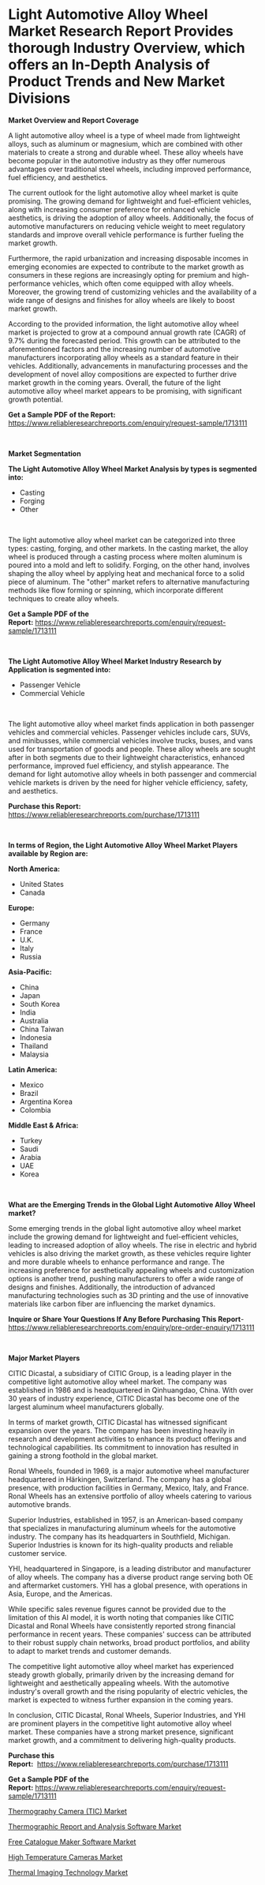 <p><h1>Light Automotive Alloy Wheel Market Research Report Provides thorough Industry Overview, which offers an In-Depth Analysis of Product Trends and New Market Divisions</h1></p><p><strong>Market Overview and Report Coverage</strong></p>
<p><p>A light automotive alloy wheel is a type of wheel made from lightweight alloys, such as aluminum or magnesium, which are combined with other materials to create a strong and durable wheel. These alloy wheels have become popular in the automotive industry as they offer numerous advantages over traditional steel wheels, including improved performance, fuel efficiency, and aesthetics.</p><p>The current outlook for the light automotive alloy wheel market is quite promising. The growing demand for lightweight and fuel-efficient vehicles, along with increasing consumer preference for enhanced vehicle aesthetics, is driving the adoption of alloy wheels. Additionally, the focus of automotive manufacturers on reducing vehicle weight to meet regulatory standards and improve overall vehicle performance is further fueling the market growth.</p><p>Furthermore, the rapid urbanization and increasing disposable incomes in emerging economies are expected to contribute to the market growth as consumers in these regions are increasingly opting for premium and high-performance vehicles, which often come equipped with alloy wheels. Moreover, the growing trend of customizing vehicles and the availability of a wide range of designs and finishes for alloy wheels are likely to boost market growth.</p><p>According to the provided information, the light automotive alloy wheel market is projected to grow at a compound annual growth rate (CAGR) of 9.7% during the forecasted period. This growth can be attributed to the aforementioned factors and the increasing number of automotive manufacturers incorporating alloy wheels as a standard feature in their vehicles. Additionally, advancements in manufacturing processes and the development of novel alloy compositions are expected to further drive market growth in the coming years. Overall, the future of the light automotive alloy wheel market appears to be promising, with significant growth potential.</p></p>
<p><strong>Get a Sample PDF of the Report:</strong> <a href="https://www.reliableresearchreports.com/enquiry/request-sample/1713111">https://www.reliableresearchreports.com/enquiry/request-sample/1713111</a></p>
<p>&nbsp;</p>
<p><strong>Market Segmentation</strong></p>
<p><strong>The Light Automotive Alloy Wheel Market Analysis by types is segmented into:</strong></p>
<p><ul><li>Casting</li><li>Forging</li><li>Other</li></ul></p>
<p>&nbsp;</p>
<p><p>The light automotive alloy wheel market can be categorized into three types: casting, forging, and other markets. In the casting market, the alloy wheel is produced through a casting process where molten aluminum is poured into a mold and left to solidify. Forging, on the other hand, involves shaping the alloy wheel by applying heat and mechanical force to a solid piece of aluminum. The "other" market refers to alternative manufacturing methods like flow forming or spinning, which incorporate different techniques to create alloy wheels.</p></p>
<p><strong>Get a Sample PDF of the Report:</strong>&nbsp;<a href="https://www.reliableresearchreports.com/enquiry/request-sample/1713111">https://www.reliableresearchreports.com/enquiry/request-sample/1713111</a></p>
<p>&nbsp;</p>
<p><strong>The Light Automotive Alloy Wheel Market Industry Research by Application is segmented into:</strong></p>
<p><ul><li>Passenger Vehicle</li><li>Commercial Vehicle</li></ul></p>
<p>&nbsp;</p>
<p><p>The light automotive alloy wheel market finds application in both passenger vehicles and commercial vehicles. Passenger vehicles include cars, SUVs, and minibusses, while commercial vehicles involve trucks, buses, and vans used for transportation of goods and people. These alloy wheels are sought after in both segments due to their lightweight characteristics, enhanced performance, improved fuel efficiency, and stylish appearance. The demand for light automotive alloy wheels in both passenger and commercial vehicle markets is driven by the need for higher vehicle efficiency, safety, and aesthetics.</p></p>
<p><strong>Purchase this Report:</strong>&nbsp; <a href="https://www.reliableresearchreports.com/purchase/1713111">https://www.reliableresearchreports.com/purchase/1713111</a></p>
<p>&nbsp;</p>
<p><strong>In terms of Region, the Light Automotive Alloy Wheel Market Players available by Region are:</strong></p>
<p>
    <p> <strong> North America: </strong>
        <ul>
            <li>United States</li>
            <li>Canada</li>
        </ul>
        </p> 
    <p> <strong> Europe: </strong>
        <ul>
            <li>Germany</li>
            <li>France</li>
            <li>U.K.</li>
            <li>Italy</li>
            <li>Russia</li>
        </ul>
        </p> 
    <p> <strong> Asia-Pacific: </strong>
        <ul>
            <li>China</li>
            <li>Japan</li>
            <li>South Korea</li>
            <li>India</li>
            <li>Australia</li>
            <li>China Taiwan</li>
            <li>Indonesia</li>
            <li>Thailand</li>
            <li>Malaysia</li>
        </ul>
        </p> 
    <p> <strong> Latin America: </strong>
        <ul>
            <li>Mexico</li>
            <li>Brazil</li>
            <li>Argentina Korea</li>
            <li>Colombia</li>
        </ul>
        </p> 
    <p> <strong> Middle East & Africa: </strong>
        <ul>
            <li>Turkey</li>
            <li>Saudi</li>
            <li>Arabia</li>
            <li>UAE</li>
            <li>Korea</li>
        </ul>
    </p>
    </p>
<p>&nbsp;</p>
<p><strong>What are the Emerging Trends in the Global Light Automotive Alloy Wheel market?</strong></p>
<p><p>Some emerging trends in the global light automotive alloy wheel market include the growing demand for lightweight and fuel-efficient vehicles, leading to increased adoption of alloy wheels. The rise in electric and hybrid vehicles is also driving the market growth, as these vehicles require lighter and more durable wheels to enhance performance and range. The increasing preference for aesthetically appealing wheels and customization options is another trend, pushing manufacturers to offer a wide range of designs and finishes. Additionally, the introduction of advanced manufacturing technologies such as 3D printing and the use of innovative materials like carbon fiber are influencing the market dynamics.</p></p>
<p><strong>Inquire or Share Your Questions If Any Before Purchasing This Report</strong>- <a href="https://www.reliableresearchreports.com/enquiry/pre-order-enquiry/1713111">https://www.reliableresearchreports.com/enquiry/pre-order-enquiry/1713111</a></p>
<p>&nbsp;</p>
<p><strong>Major Market Players</strong></p>
<p><p>CITIC Dicastal, a subsidiary of CITIC Group, is a leading player in the competitive light automotive alloy wheel market. The company was established in 1986 and is headquartered in Qinhuangdao, China. With over 30 years of industry experience, CITIC Dicastal has become one of the largest aluminum wheel manufacturers globally.</p><p>In terms of market growth, CITIC Dicastal has witnessed significant expansion over the years. The company has been investing heavily in research and development activities to enhance its product offerings and technological capabilities. Its commitment to innovation has resulted in gaining a strong foothold in the global market.</p><p>Ronal Wheels, founded in 1969, is a major automotive wheel manufacturer headquartered in Härkingen, Switzerland. The company has a global presence, with production facilities in Germany, Mexico, Italy, and France. Ronal Wheels has an extensive portfolio of alloy wheels catering to various automotive brands.</p><p>Superior Industries, established in 1957, is an American-based company that specializes in manufacturing aluminum wheels for the automotive industry. The company has its headquarters in Southfield, Michigan. Superior Industries is known for its high-quality products and reliable customer service.</p><p>YHI, headquartered in Singapore, is a leading distributor and manufacturer of alloy wheels. The company has a diverse product range serving both OE and aftermarket customers. YHI has a global presence, with operations in Asia, Europe, and the Americas.</p><p>While specific sales revenue figures cannot be provided due to the limitation of this AI model, it is worth noting that companies like CITIC Dicastal and Ronal Wheels have consistently reported strong financial performance in recent years. These companies' success can be attributed to their robust supply chain networks, broad product portfolios, and ability to adapt to market trends and customer demands.</p><p>The competitive light automotive alloy wheel market has experienced steady growth globally, primarily driven by the increasing demand for lightweight and aesthetically appealing wheels. With the automotive industry's overall growth and the rising popularity of electric vehicles, the market is expected to witness further expansion in the coming years.</p><p>In conclusion, CITIC Dicastal, Ronal Wheels, Superior Industries, and YHI are prominent players in the competitive light automotive alloy wheel market. These companies have a strong market presence, significant market growth, and a commitment to delivering high-quality products.</p></p>
<p><strong>Purchase this Report:</strong>&nbsp;&nbsp;<a href="https://www.reliableresearchreports.com/purchase/1713111">https://www.reliableresearchreports.com/purchase/1713111</a></p>
<p></p>
<p><strong>Get a Sample PDF of the Report:</strong>&nbsp;<a href="https://www.reliableresearchreports.com/enquiry/request-sample/1713111">https://www.reliableresearchreports.com/enquiry/request-sample/1713111</a></p>
<p><p><a href="https://medium.com/@krishna_35021/thermography-camera-tic-market-size-reveals-the-best-marketing-channels-in-global-industry-c9525fa1daed">Thermography Camera (TIC) Market</a></p><p><a href="https://medium.com/@charvi.reportprime/thermographic-report-and-analysis-software-market-share-evolution-and-market-growth-trends-58505a408902">Thermographic Report and Analysis Software Market</a></p><p><a href="https://medium.com/@krish.reportprime/free-catalogue-maker-software-market-exploring-market-share-market-trends-and-future-growth-f2936f24ce14">Free Catalogue Maker Software Market</a></p><p><a href="https://medium.com/@rahul.reportprime/high-temperature-cameras-market-trends-forecast-and-competitive-analysis-to-2030-db463ac0ca0e">High Temperature Cameras Market</a></p><p><a href="https://medium.com/@vrahul.reportprime/thermal-imaging-technology-market-trends-and-market-analysis-forecasted-for-period-2023-2030-862fa4dcec03">Thermal Imaging Technology Market</a></p></p>
